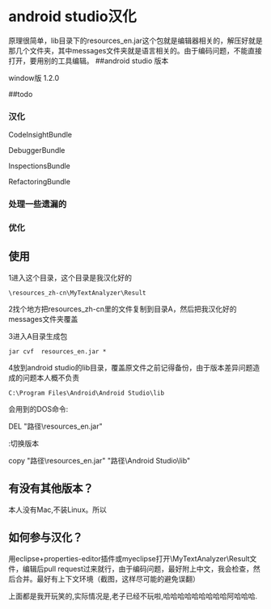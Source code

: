 
# android studio汉化
原理很简单，lib目录下的resources_en.jar这个包就是编辑器相关的，解压好就是那几个文件夹，其中messages文件夹就是语言相关的。由于编码问题，不能直接打开，要用别的工具编辑。
##android studio 版本

window版 1.2.0 

##todo
### 汉化

CodeInsightBundle

DebuggerBundle

InspectionsBundle

RefactoringBundle


### 处理一些遗漏的
### 优化


## 使用

1进入这个目录，这个目录是我汉化好的

`\resources_zh-cn\MyTextAnalyzer\Result`

2找个地方把resources_zh-cn里的文件复制到目录A，然后把我汉化好的messages文件夹覆盖

3进入A目录生成包

`jar cvf  resources_en.jar * `


4放到android studio的lib目录，覆盖原文件之前记得备份，由于版本差异问题造成的问题本人概不负责

`C:\Program Files\Android\Android Studio\lib`

会用到的DOS命令:

DEL "路径\resources_en.jar"

:切换版本

copy "路径\resources_en.jar"  "路径\Android Studio\lib"

## 有没有其他版本？
本人没有Mac,不装Linux。所以

## 如何参与汉化？
用eclipse+properties-editor插件或myeclipse打开\MyTextAnalyzer\Result文件，编辑后pull request过来就行，由于编码问题，最好附上中文，我会检查，然后合并。最好有上下文环境（截图，这样尽可能的避免误翻）

上面都是我开玩笑的,实际情况是,老子已经不玩啦,哈哈哈哈哈哈哈哈哈阿哈哈哈.
